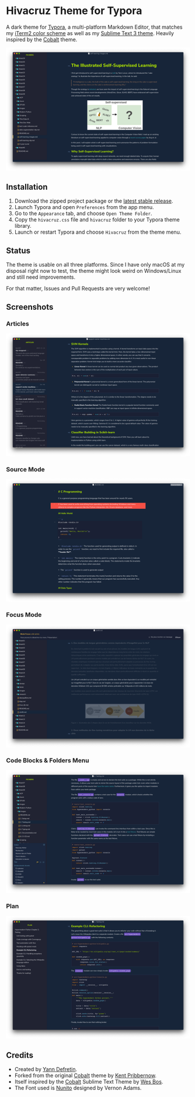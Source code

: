 

# Hivacruz Theme for Typora

A dark theme for [Typora](https://typora.io), a multi-platform Markdown Editor, that matches my [iTerm2 color scheme](https://github.com/kinoute/hivacruz-itermcolors) as well as my [Sublime Text 3 theme](https://github.com/kinoute/hivacruz-sublime-theme). Heavily inspired by the [Cobalt](https://github.com/elitistsnob/typora-cobalt-theme) theme.

![](images/standard.png)

## Installation

1. Download the zipped project package or the [latest stable release](https://github.com/kinoute/typora-hivacruz-theme/releases).
2. Launch Typora and open `Preferences` from the app menu.
3. Go to the `Appearance` tab, and choose `Open Theme Folder`.
4. Copy the `hivacruz.css` file and `hivacruz` folder to your Typora theme library.
5. Launch or restart Typora and choose `Hivacruz` from the theme menu.

## Status

The theme is usable on all three platforms. Since I have only macOS at my disposal right now to test, the theme might look weird on Windows/Linux and still need improvements.

For that matter, Issues and Pull Requests are very welcome!

## Screenshots

### Articles

![](images/articles.png)

###  Source Mode

![](images/sourcemode.png)

### Focus Mode

![](images/focusmode.png)

### Code Blocks & Folders Menu

![](images/codefolders.png)

### Plan

![](images/plan.png)

## Credits

* Created by [Yann Defretin](https://github.com/kinoute).
* Forked from the original [Cobalt](https://github.com/elitistsnob/typora-cobalt-theme) theme by [Kent Pribbernow](https://www.github.com/elitistsnob).
* Itself inspired by the [Cobalt](https://github.com/wesbos/cobalt2) Sublime Text Theme by [Wes Bos](https://github.com/wesbos).
* The Font used is [Nunito](https://fonts.google.com/specimen/Nunito) designed by Vernon Adams.
